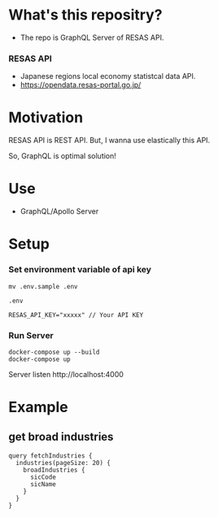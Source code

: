 # What's this repositry?
- The repo is GraphQL Server of RESAS API.

### RESAS API
- Japanese regions local economy statistcal data API.
- https://opendata.resas-portal.go.jp/

# Motivation
RESAS API is REST API. But, I wanna use elastically this API.

So, GraphQL is optimal solution!

# Use
- GraphQL/Apollo Server

# Setup

### Set environment variable of api key

```
mv .env.sample .env
```

`.env`

```
RESAS_API_KEY="xxxxx" // Your API KEY
```

### Run Server

```
docker-compose up --build
docker-compose up
```

Server listen http://localhost:4000

# Example

## get broad industries

```
query fetchIndustries {
  industries(pageSize: 20) {
    broadIndustries {
      sicCode
      sicName
    }
  }
}
```
